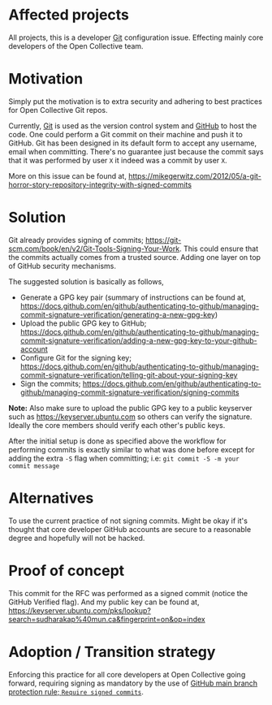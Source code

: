 # Affected projects

All projects, this is a developer [Git](https://git-scm.com/) configuration issue. Effecting mainly core developers of the Open Collective team.

# Motivation

Simply put the motivation is to extra security and adhering to best practices for Open Collective Git repos. 

Currently, [Git](https://git-scm.com/) is used as the version control system and [GitHub](https://github.com/) to host the code. One could perform a Git commit on their machine and push it to GitHub. Git has been designed in its default form to accept any username, email when committing. There's no guarantee just because the commit says that it was performed by user `X` it indeed was a commit by user `X`. 

More on this issue can be found at, https://mikegerwitz.com/2012/05/a-git-horror-story-repository-integrity-with-signed-commits

# Solution

Git already provides signing of commits; https://git-scm.com/book/en/v2/Git-Tools-Signing-Your-Work. This could ensure that the commits actually comes from a trusted source. Adding one layer on top of GitHub security mechanisms. 

The suggested solution is basically as follows, 

- Generate a GPG key pair (summary of instructions can be found at, https://docs.github.com/en/github/authenticating-to-github/managing-commit-signature-verification/generating-a-new-gpg-key)
- Upload the public GPG key to GitHub; https://docs.github.com/en/github/authenticating-to-github/managing-commit-signature-verification/adding-a-new-gpg-key-to-your-github-account
- Configure Git for the signing key; https://docs.github.com/en/github/authenticating-to-github/managing-commit-signature-verification/telling-git-about-your-signing-key
- Sign the commits; https://docs.github.com/en/github/authenticating-to-github/managing-commit-signature-verification/signing-commits

**Note:** Also make sure to upload the public GPG key to a public keyserver such as https://keyserver.ubuntu.com so others can verify the signature. Ideally the core members should verify each other's public keys. 

After the initial setup is done as specified above the workflow for performing commits is exactly similar to what was done before except for adding the extra `-S` flag when committing; i.e: `git commit -S -m your commit message`

# Alternatives

To use the current practice of not signing commits. Might be okay if it's thought that core developer GitHub accounts are secure to a reasonable degree and hopefully will not be hacked. 

# Proof of concept

This commit for the RFC was performed as a signed commit (notice the GitHub Verified flag). And my public key can be found at, https://keyserver.ubuntu.com/pks/lookup?search=sudharakap%40mun.ca&fingerprint=on&op=index

# Adoption / Transition strategy

Enforcing this practice for all core developers at Open Collective going forward, requiring signing as mandatory by the use of [GitHub main branch protection rule; `Require signed commits`](https://docs.github.com/en/github/administering-a-repository/defining-the-mergeability-of-pull-requests/managing-a-branch-protection-rule).